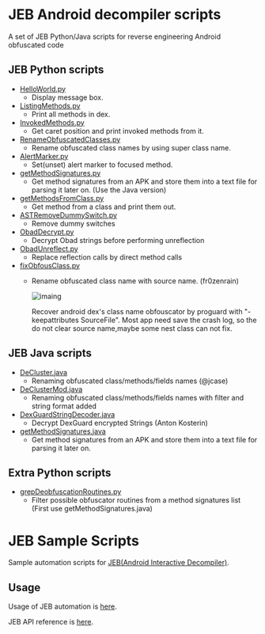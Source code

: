 # JEB Android decompiler scripts
A set of JEB Python/Java scripts for reverse engineering Android obfuscated code

## JEB Python scripts
- [HelloWorld.py](HelloWorld.py)
    - Display message box.
- [ListingMethods.py](ListingMethods.py)
    - Print all methods in dex.
- [InvokedMethods.py](InvokedMethods.py)
    - Get caret position and print invoked methods from it.
- [RenameObfuscatedClasses.py](RenameObfuscatedClasses.py)
    - Rename obfuscated class names by using super class name. 
- [AlertMarker.py](AlertMarker.py)
    - Set(unset) alert marker to focused method.
- [getMethodSignatures.py](getMethodSignatures.py)
    - Get method signatures from an APK and store them into a text file for parsing it later on.   (Use the Java version)  
- [getMethodsFromClass.py](getMethodsFromClass.py)
    - Get method from a class and print them out. 
- [ASTRemoveDummySwitch.py](ASTRemoveDummySwitch.py)
    - Remove dummy switches
- [ObadDecrypt.py](ObadDecrypt.py)
    - Decrypt Obad strings before performing unreflection
- [ObadUnreflect.py](ObadUnreflect.py)
    - Replace reflection calls by direct method calls
- [fixObfousClass.py](fixObfousClass.py)
    - Rename obfuscated class name with source name. (fr0zenrain)
          
      ![imaing](https://bytebucket.org/dudux/jebscripts/raw/ecf2962bebeedfcbef918a42f989e860fe939205/snapshot.png)

      Recover android dex's class name obfouscator by proguard with "-keepattributes SourceFile". 
      Most app need save the crash log, so the do not clear source name,maybe some nest class can not fix.

## JEB Java scripts
- [DeCluster.java](DeCluster.java)
    - Renaming obfuscated class/methods/fields names (@jcase)
- [DeClusterMod.java](DeClusterMod.java)
    - Renaming obfuscated class/methods/fields names with filter and string format added
- [DexGuardStringDecoder.java](DexGuardStringDecoder.java)
    - Decrypt DexGuard encrypted Strings (Anton Kosterin)
- [getMethodSignatures.java](getMethodSignatures.java)
    - Get method signatures from an APK and store them into a text file for parsing it later on.
 

## Extra Python scripts
- [grepDeobfuscationRoutines.py](grepDeobfuscationRoutines.py)
    - Filter possible obfuscator routines from a method signatures list (First use getMethodSignatures.java)

# JEB Sample Scripts
Sample automation scripts for [JEB(Android Interactive Decompiler)](http://www.android-decompiler.com/index.php).

## Usage
Usage of JEB automation is [here](http://www.android-decompiler.com/manual.php#automation).

JEB API reference is [here](http://www.android-decompiler.com/apidoc/).



